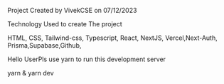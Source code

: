 Project Created by VivekCSE on 07/12/2023

Technology Used to create The project

HTML, CSS, Tailwind-css, Typescript, React, NextJS, Vercel,Next-Auth, Prisma,Supabase,Github,

Hello UserPls use yarn to run this development server

yarn & yarn dev
